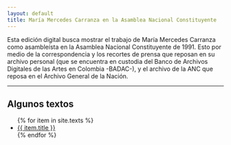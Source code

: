 ```yaml
---
layout: default
title: María Mercedes Carranza en la Asamblea Nacional Constituyente
---
```


Esta edición digital busca mostrar el trabajo de María Mercedes Carranza como asambleísta en la Asamblea Nacional Constituyente de 1991. Esto por medio de la correspondencia y los recortes de prensa que reposan en su archivo personal (que se encuentra en custodia del Banco de Archivos Digitales de las Artes en Colombia -BADAC-), y el archivo de la ANC que reposa en el Archivo General de la Nación.

<hr>

<div class="toc">
  <h2>Algunos textos</h2>
  <ul class="texts">
  {% for item in site.texts %}
    <li class="text-title">
      <a href="{{ site.baseurl }}{{ item.url }}">
        {{ item.title }}
      </a>
    </li>
  {% endfor %}
  </ul>
</div>
